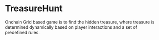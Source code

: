 # TreasureHunt
Onchain Grid based game is to find the hidden treasure, where treasure is determined dynamically based on player interactions and a set of predefined rules.
